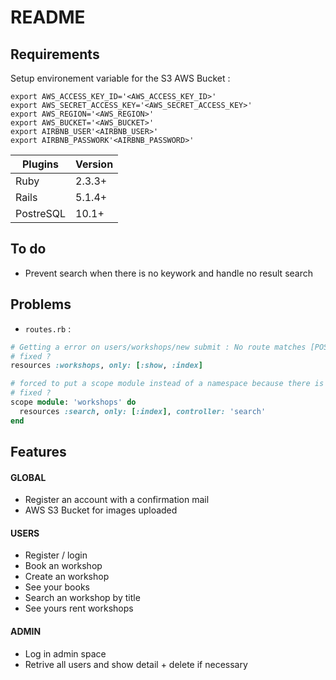 # README

## Requirements 

Setup environement variable for the S3 AWS Bucket : 
```shell
export AWS_ACCESS_KEY_ID='<AWS_ACCESS_KEY_ID>'
export AWS_SECRET_ACCESS_KEY='<AWS_SECRET_ACCESS_KEY>'
export AWS_REGION='<AWS_REGION>'
export AWS_BUCKET='<AWS_BUCKET>'
export AIRBNB_USER'<AIRBNB_USER>'
export AIRBNB_PASSWORK'<AIRBNB_PASSWORD>'
```

Plugins | Version
--- | ---
Ruby | 2.3.3+
Rails | 5.1.4+
PostreSQL | 10.1+

## To do 

* Prevent search when there is no keywork and handle no result search

## Problems 

* `routes.rb` :
```ruby 
# Getting a error on users/workshops/new submit : No route matches [POST] "/workshops"
# fixed ?
resources :workshops, only: [:show, :index] 

# forced to put a scope module instead of a namespace because there is an error when running workshops_controller.rb
# fixed ?
scope module: 'workshops' do 
  resources :search, only: [:index], controller: 'search'
end
```

## Features 

#### GLOBAL
* Register an account with a confirmation mail
* AWS S3 Bucket for images uploaded 

#### USERS
* Register / login 
* Book an workshop
* Create an workshop 
* See your books 
* Search an workshop by title
* See yours rent workshops 

#### ADMIN
* Log in admin space
* Retrive all users and show detail + delete if necessary 